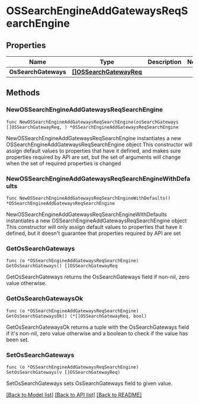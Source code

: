 # OSSearchEngineAddGatewaysReqSearchEngine

## Properties

Name | Type | Description | Notes
------------ | ------------- | ------------- | -------------
**OsSearchGateways** | [**[]OSSearchGatewayReq**](OSSearchGatewayReq.md) |  | 

## Methods

### NewOSSearchEngineAddGatewaysReqSearchEngine

`func NewOSSearchEngineAddGatewaysReqSearchEngine(osSearchGateways []OSSearchGatewayReq, ) *OSSearchEngineAddGatewaysReqSearchEngine`

NewOSSearchEngineAddGatewaysReqSearchEngine instantiates a new OSSearchEngineAddGatewaysReqSearchEngine object
This constructor will assign default values to properties that have it defined,
and makes sure properties required by API are set, but the set of arguments
will change when the set of required properties is changed

### NewOSSearchEngineAddGatewaysReqSearchEngineWithDefaults

`func NewOSSearchEngineAddGatewaysReqSearchEngineWithDefaults() *OSSearchEngineAddGatewaysReqSearchEngine`

NewOSSearchEngineAddGatewaysReqSearchEngineWithDefaults instantiates a new OSSearchEngineAddGatewaysReqSearchEngine object
This constructor will only assign default values to properties that have it defined,
but it doesn't guarantee that properties required by API are set

### GetOsSearchGateways

`func (o *OSSearchEngineAddGatewaysReqSearchEngine) GetOsSearchGateways() []OSSearchGatewayReq`

GetOsSearchGateways returns the OsSearchGateways field if non-nil, zero value otherwise.

### GetOsSearchGatewaysOk

`func (o *OSSearchEngineAddGatewaysReqSearchEngine) GetOsSearchGatewaysOk() (*[]OSSearchGatewayReq, bool)`

GetOsSearchGatewaysOk returns a tuple with the OsSearchGateways field if it's non-nil, zero value otherwise
and a boolean to check if the value has been set.

### SetOsSearchGateways

`func (o *OSSearchEngineAddGatewaysReqSearchEngine) SetOsSearchGateways(v []OSSearchGatewayReq)`

SetOsSearchGateways sets OsSearchGateways field to given value.



[[Back to Model list]](../README.md#documentation-for-models) [[Back to API list]](../README.md#documentation-for-api-endpoints) [[Back to README]](../README.md)


